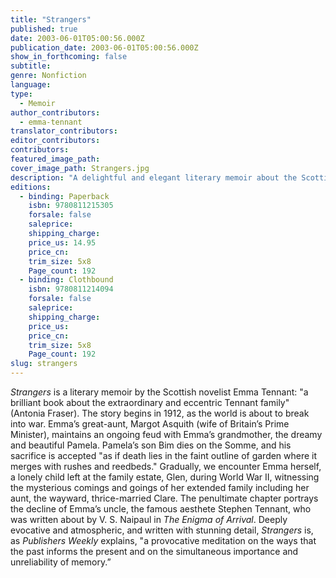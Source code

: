 ```yaml
---
title: "Strangers"
published: true
date: 2003-06-01T05:00:56.000Z
publication_date: 2003-06-01T05:00:56.000Z
show_in_forthcoming: false
subtitle:
genre: Nonfiction
language:
type:
  - Memoir
author_contributors:
  - emma-tennant
translator_contributors:
editor_contributors:
contributors:
featured_image_path:
cover_image_path: Strangers.jpg
description: "A delightful and elegant literary memoir about the Scottish novelist's eccentric family. "
editions:
  - binding: Paperback
    isbn: 9780811215305
    forsale: false
    saleprice:
    shipping_charge:
    price_us: 14.95
    price_cn:
    trim_size: 5x8
    Page_count: 192
  - binding: Clothbound
    isbn: 9780811214094
    forsale: false
    saleprice:
    shipping_charge:
    price_us:
    price_cn:
    trim_size: 5x8
    Page_count: 192
slug: strangers
---
```


_Strangers_ is a literary memoir by the Scottish novelist Emma Tennant: "a brilliant book about the extraordinary and eccentric Tennant family" (Antonia Fraser). The story begins in 1912, as the world is about to break into war. Emma’s great-aunt, Margot Asquith (wife of Britain’s Prime Minister), maintains an ongoing feud with Emma’s grandmother, the dreamy and beautiful Pamela. Pamela’s son Bim dies on the Somme, and his sacrifice is accepted "as if death lies in the faint outline of garden where it merges with rushes and reedbeds." Gradually, we encounter Emma herself, a lonely child left at the family estate, Glen, during World War II, witnessing the mysterious comings and goings of her extended family including her aunt, the wayward, thrice-married Clare. The penultimate chapter portrays the decline of Emma’s uncle, the famous aesthete Stephen Tennant, who was written about by V. S. Naipaul in _The Enigma of Arrival_. Deeply evocative and atmospheric, and written with stunning detail, _Strangers_ is, as _Publishers Weekly_ explains, "a provocative meditation on the ways that the past informs the present and on the simultaneous importance and unreliability of memory.”

